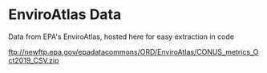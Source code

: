 # EnviroAtlas Data
Data from EPA's EnviroAtlas, hosted here for easy extraction in code

<ftp://newftp.epa.gov/epadatacommons/ORD/EnviroAtlas/CONUS_metrics_Oct2019_CSV.zip>


